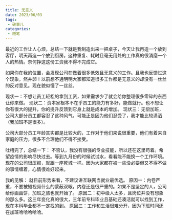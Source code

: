 ```yaml
---
title: 无意义
date: 2023/06/03
tags:
 - 破事儿
categories:
 - 随笔
---
```


最近的工作让人心烦，总结一下就是我制造出来一把桌子，今天让我再造一个放到客厅，明天再造一个放到厨房。这种重复、耗时且毫无用处的工作真的很消磨一个人的热情。奈何挣这这份工资我不得不完成它。

如果你在我的位置，会发现公司在做着很多低效且无意义的工作。且我也反馈过这个现象，然并卵！以前想不通明明大家都知道很多工作都是无意义的却没有一丝丝的反对意见。现在貌似懂了一丝丝。

现状一：不想让员工轻松的拿到工资，如果需求少了就会给你整理很多零碎的东西让你来做。
现状二：资本家根本不在乎员工的能力有多好，能做就行。也不想让你有很大的提升，你的提升反馈到它身上就是成本的增加。
现状三：无偿加班，公司大部分员工都容忍了这种风气。可能正是因为他们忍受了，我才能比较潇洒（我加班不是很多）。

公司大部分员工年龄其实都是比较大的，工作对于他们来说很重要，他们有着来自家庭的压力，很多不合理他们不得不接受。

吐槽完了，总结一下：
不否认，我没有很强的专业技能，所以还在这里苟着。希望疫情的影响尽快过去。等到九月份的时候试试水，看看能不能换一个工作环境。现在的公司很压抑，就跟一座死城一样。因为大家都在被一些没必要但又不得不做的事情缠着，心情很难好起来。

我的见解：
就目前形势来看，不建议讲互联网当就业最优选。
原因一：内卷严重，不要被短视频什么的蒙蔽双眼，内卷还是很严重的。如果不是坚定的人，公司给你画画饼，加班之旅也就开始了。
原因二：初中级人太多，且岗位并没有想象的那么多。这三年变化真的很大，三年前专科毕业且基础还凑活就可以找到工作，现在本科毕业都不一定找的到。
原因三：工作和生活很难分开，因为下班时间还在加班哈哈哈哈哈。